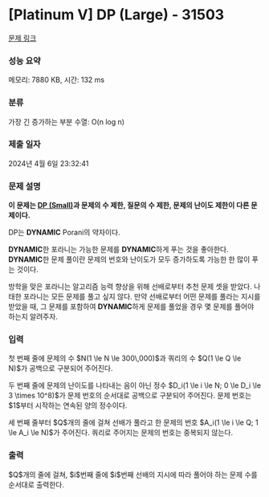 # [Platinum V] DP (Large) - 31503 

[문제 링크](https://www.acmicpc.net/problem/31503) 

### 성능 요약

메모리: 7880 KB, 시간: 132 ms

### 분류

가장 긴 증가하는 부분 수열: O(n log n)

### 제출 일자

2024년 4월 6일 23:32:41

### 문제 설명

<p><strong>이 문제는 <a href="/problem/31501">DP (Small)</a>과 문제의 수 제한, 질문의 수 제한, 문제의 난이도 제한이 다른 문제이다.</strong></p>

<p>DP는 <strong>DYNAMIC</strong> Porani의 약자이다.</p>

<p><strong>DYNAMIC</strong>한 포라니는 가능한 문제를 <strong>DYNAMIC</strong>하게 푸는 것을 좋아한다. <strong>DYNAMIC</strong>한 문제 풀이란 문제의 번호와 난이도가 모두 증가하도록 가능한 한 많이 푸는 것이다. </p>

<p>방학을 맞은 포라니는 알고리즘 능력 향상을 위해 선배로부터 추천 문제 셋을 받았다. 나태한 포라니는 모든 문제를 풀고 싶지 않다. 만약 선배로부터 어떤 문제를 풀라는 지시를 받았을 때, 그 문제를 포함하여 <strong>DYNAMIC</strong>하게 문제를 풀었을 경우 몇 문제를 풀어야 하는지 알려주자.</p>

### 입력 

 <p>첫 번째 줄에 문제의 수 $N(1 \le N \le 300\,000)$과 쿼리의 수 $Q(1 \le Q \le N)$가 공백으로 구분되어 주어진다.</p>

<p>두 번째 줄에 문제의 난이도를 나타내는 음이 아닌 정수 $D_i(1 \le i \le N; 0 \le D_i \le 3 \times 10^8)$가 문제 번호의 순서대로 공백으로 구분되어 주어진다. 문제 번호는 $1$부터 시작하는 연속된 양의 정수이다.</p>

<p>세 번째 줄부터 $Q$개의 줄에 걸쳐 선배가 풀라고 한 문제의 번호 $A_i(1 \le i \le Q; 1 \le A_i \le N)$가 주어진다. 쿼리로 주어지는 문제의 번호는 중복되지 않는다.</p>

### 출력 

 <p>$Q$개의 줄에 걸쳐, $i$번째 줄에 $i$번째 선배의 지시에 따라 풀어야 하는 문제 수를 순서대로 출력한다.</p>

